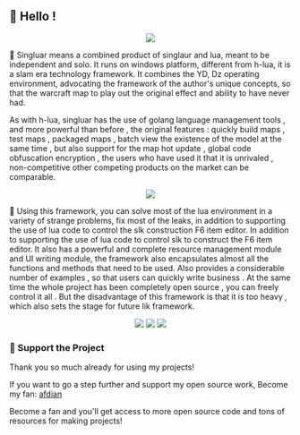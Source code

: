 ## 👋 Hello !

<!-- https://github.com/DenverCoder1/readme-typing-svg -->
<p align="center">
<img src="https://readme-typing-svg.demolab.com?font=Orbitron&size=25&pause=1000&center=true&vCenter=true&random=false&width=600&lines=Welcome+to+the+singluar+framework!;Constructing+advanced+lua+warcraft3+maps!" />
</p>

🚀 Singluar means a combined product of singlaur and lua, meant to be independent and solo. It runs on windows platform, different from h-lua, it is a slam era technology framework. It combines the YD, Dz operating environment, advocating the framework of the author's unique concepts, so that the warcraft map to play out the original effect and ability to have never had.

As with h-lua, singluar has the use of golang language management tools , and more powerful than before , the original features : quickly build maps , test maps , packaged maps , batch view the existence of the model at the same time , but also support for the map hot update , global code obfuscation encryption , the users who have used it that it is unrivaled , non-competitive other competing products on the market can be comparable.

<p align="center">
<!-- https://github.com/tandpfun/skill-icons -->
<img align="center" src="https://skillicons.dev/icons?i=git,github,windows,vscode,idea,lua,go,md&theme=light" />
</p>

🌈 Using this framework, you can solve most of the lua environment in a variety of strange problems, fix most of the leaks, in addition to supporting the use of lua code to control the slk construction F6 item editor. In addition to supporting the use of lua code to control slk to construct the F6 item editor. It also has a powerful and complete resource management module and UI writing module, the framework also encapsulates almost all the functions and methods that need to be used. Also provides a considerable number of examples , so that users can quickly write business . At the same time the whole project has been completely open source , you can freely control it all . But the disadvantage of this framework is that it is too heavy , which also sets the stage for future lik framework.

<!-- https://github.com/badges/shields -->
<p align="center">
<a href="https://github.com/h-lua"><img src="https://img.shields.io/badge/GitHub-hLua-blue?logo=github" /></a>
<img src="https://img.shields.io/badge/QQG-476722600-orange?logo=tencentqq" />
<img src="https://img.shields.io/badge/QQ-854588403-green?logo=tencentqq" />
</p>

### 💖 Support the Project

Thank you so much already for using my projects!

If you want to go a step further and support my open source work,
Become my fan: <a href='https://afdian.net/a/hunzsig' target='_blank'>afdian</a>

Become a fan and you'll get access to more open source code and tons of resources for making projects!